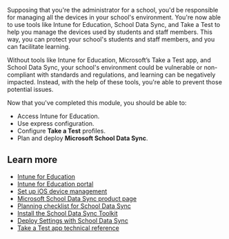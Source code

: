 Supposing that you're the administrator for a school, you'd be responsible for managing all the devices in your school's environment. You're now able to use tools like Intune for Education, School Data Sync, and Take a Test to help you manage the devices used by students and staff members. This way, you can protect your school's students and staff members, and you can facilitate learning.

Without tools like Intune for Education, Microsoft’s Take a Test app, and School Data Sync, your school's environment could be vulnerable or non-compliant with standards and regulations, and learning can be negatively impacted. Instead, with the help of these tools, you're able to prevent those potential issues.

Now that you've completed this module, you should be able to:

- Access Intune for Education.
- Use express configuration.
- Configure **Take a Test** profiles.
- Plan and deploy **Microsoft School Data Sync**.

## Learn more

- [Intune for Education](https://www.microsoft.com/education/intune)
- [Intune for Education portal](https://intuneeducation.portal.azure.com/)
- [Set up iOS device management](https://docs.microsoft.com/intune-education/setup-ios-device-management)
- [Microsoft School Data Sync product page](https://sds.microsoft.com/)
- [Planning checklist for School Data Sync](https://docs.microsoft.com/schooldatasync/planning-checklist)
- [Install the School Data Sync Toolkit](https://docs.microsoft.com/schooldatasync/install-the-school-data-sync-toolkit)
- [Deploy Settings with School Data Sync](https://school-data-sync.immersivelearning.online/)
- [Take a Test app technical reference](https://docs.microsoft.com/education/windows/take-a-test-app-technical)
